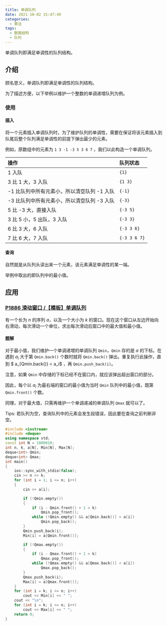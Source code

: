 ```yaml
---
title: 单调队列
date: 2021-10-02 15:47:49
categories:
  - 算法
tags:
  - 数据结构
  - 队列
---
```

单调队列即满足单调性的队列结构。
<!-- more -->
## 介绍

顾名思义，单调队列即满足单调性的队列结构。

为了描述方便，以下举例以维护一个整数的单调递增队列为例。

### 使用

#### 插入

将一个元素插入单调队列时，为了维护队列的单调性，需要在保证将该元素插入到队尾后整个队列满足单调性的前提下弹出最少的元素。

例如，原数组中的元素为 `1 3 -1 -3 5 3 6 7` ，我们以此构造一个单调队列。

| 操作                                        | 队列状态     |
| :------------------------------------------ | :----------- |
| 1 入队                                      | `{1}`        |
| 3 比 1 大，3 入队                           | `{1 3}`      |
| -1 比队列中所有元素小，所以清空队列 -1 入队 | `{-1}`       |
| -3 比队列中所有元素小，所以清空队列 -3 入队 | `{-3}`       |
| 5 比 -3 大，直接入队                        | `{-3 5}`     |
| 3 比 5 小，5 出队，3 入队                   | `{-3 3}`     |
| 6 比 3 大，6 入队                           | `{-3 3 6}`   |
| 7 比 6 大，7 入队                           | `{-3 3 6 7}` |

#### 查询

自然就是从队列头读出来一个元素，该元素满足单调性的某一端。

举例中取出的即队列中的最小值。

## 应用

### [**P1886 滑动窗口 /【模板】单调队列**](https://www.luogu.com.cn/problem/P1886)

有一个长为 $n$ 的序列 $a$，以及一个大小为 $k$ 的窗口。现在这个窗口从左边开始向右滑动，每次滑动一个单位，求出每次滑动后窗口中的最大值和最小值。

#### 题解

对于最小值，我们维护一个单调递增的单调队列 `Qmin`，`Qmin` 存的是 $a$ 的下标。在遇到 $a_i$ 大于第 `Qmin.back()` 个数时就将 `Qmin.back()` 弹出。重复执行此操作，直到 $ a_{Qmin.back()} < a_i$ ，再 `Qmin.push_back(i)`。

注意，如果 `Qmin` 中存储的下标已经不在窗口内，就应该弹出超出窗口的部分。

因此，每个以 $a_i$ 为最右端的窗口的最小值为当时 `Qmin` 队列中的最小值，既第 `Qmin.front()` 个数。

同理，对于最大值，只需再维护一个单调递减的单调队列 `Qmax` 就可以了。

Tips: 若队列为空，查询队列中的元素会发生段错误，因此要在查询之前判断非空。

```cpp
#include <iostream>
#include <deque>
using namespace std;
const int N = 1000010;
int n, k, a[N], Min[N], Max[N];
deque<int> Qmin;
deque<int> Qmax;
int main()
{
    ios::sync_with_stdio(false);
    cin >> n >> k;
    for (int i = 1; i <= n; i++)
    {
        cin >> a[i];

        if (!Qmin.empty())
        {
            if (i - Qmin.front() + 1 > k)
                Qmin.pop_front();
            while (!Qmin.empty() && a[Qmin.back()] > a[i])
                Qmin.pop_back();
        }
        Qmin.push_back(i);
        Min[i] = a[Qmin.front()];

        if (!Qmax.empty())
        {
            if (i - Qmax.front() + 1 > k)
                Qmax.pop_front();
            while (!Qmax.empty() && a[Qmax.back()] < a[i])
                Qmax.pop_back();
        }
        Qmax.push_back(i);
        Max[i] = a[Qmax.front()];
    }
    for (int i = k; i <= n; i++)
        cout << Min[i] << " ";
    cout << "\n";
    for (int i = k; i <= n; i++)
        cout << Max[i] << " ";
    return 0;
}
```

